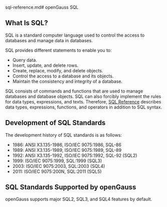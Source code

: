 sql-reference.md# openGauss SQL<a name="EN-US_TOPIC_0289900158"></a>

## What Is SQL?<a name="en-us_topic_0283136913_en-us_topic_0237121924_section07961139165815"></a>

SQL is a standard computer language used to control the access to databases and manage data in databases.

SQL provides different statements to enable you to:

-   Query data.
-   Insert, update, and delete rows.
-   Create, replace, modify, and delete objects.
-   Control the access to a database and its objects.
-   Maintain the consistency and integrity of a database.

SQL consists of commands and functions that are used to manage databases and database objects. SQL can also forcibly implement the rules for data types, expressions, and texts. Therefore,  [SQL Reference](SQL-Reference.md)  describes data types, expressions, functions, and operators in addition to SQL syntax.

## Development of SQL Standards<a name="en-us_topic_0283136913_en-us_topic_0237121924_en-us_topic_0059778020_sf8ba5f5ea8ce4cd3b59402dcdc0f9d15"></a>

The development history of SQL standards is as follows:

-   1986: ANSI X3.135-1986, ISO/IEC 9075:1986, SQL-86
-   1989: ANSI X3.135-1989, ISO/IEC 9075:1989, SQL-89
-   1992: ANSI X3.135-1992, ISO/IEC 9075:1992, SQL-92 \(SQL2\)
-   1999: ISO/IEC 9075:1999, SQL:1999 \(SQL3\)
-   2003: ISO/IEC 9075:2003, SQL:2003 \(SQL4\)
-   2011: ISO/IEC 9075:200N, SQL:2011 \(SQL5\)

## SQL Standards Supported by openGauss<a name="en-us_topic_0283136913_en-us_topic_0237121924_en-us_topic_0059778020_sd52420ad5d4f4fbd9461a8c937e6f469"></a>

openGauss supports major SQL2, SQL3, and SQL4 features by default.

